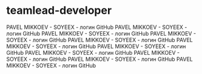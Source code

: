 # teamlead-developer

PAVEL MIKKOEV - SOYEEX - логин GitHub
PAVEL MIKKOEV - SOYEEX - логин GitHub
PAVEL MIKKOEV - SOYEEX - логин GitHub
PAVEL MIKKOEV - SOYEEX - логин GitHub
PAVEL MIKKOEV - SOYEEX - логин GitHub
PAVEL MIKKOEV - SOYEEX - логин GitHub
PAVEL MIKKOEV - SOYEEX - логин GitHub
PAVEL MIKKOEV - SOYEEX - логин GitHub
PAVEL MIKKOEV - SOYEEX - логин GitHub
PAVEL MIKKOEV - SOYEEX - логин GitHub
PAVEL MIKKOEV - SOYEEX - логин GitHub